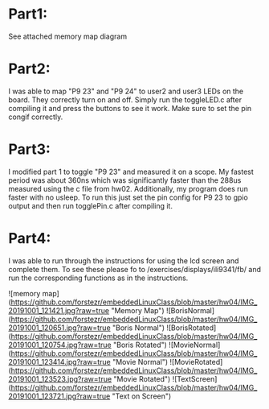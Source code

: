 Part1:
================================
See attached memory map diagram

Part2:
================================
I was able to map "P9 23" and "P9 24" to user2 and user3 LEDs on the board. They correctly turn on and off.
Simply run the toggleLED.c after compiling it and press the buttons to see it work. Make sure to set the pin congif correctly.

Part3:
================================
I modified part 1 to toggle "P9 23" and measured it on a scope.
My fastest period was about 360ns which was significantly faster than the 288us measured using the c file from hw02.
Additionally, my program does run faster with no usleep.
To run this just set the pin config for P9 23 to gpio output and then run togglePin.c after compiling it.

Part4:
================================
I was able to run through the instructions for using the lcd screen and complete them.
To see these please fo to /exercises/displays/ili9341/fb/ and run the corresponding functions as in the instructions.

![memory map] (https://github.com/forstezr/embeddedLinuxClass/blob/master/hw04/IMG_20191001_121421.jpg?raw=true "Memory Map")
![BorisNormal] (https://github.com/forstezr/embeddedLinuxClass/blob/master/hw04/IMG_20191001_120651.jpg?raw=true "Boris Normal")
![BorisRotated] (https://github.com/forstezr/embeddedLinuxClass/blob/master/hw04/IMG_20191001_120754.jpg?raw=true "Boris Rotated")
![MovieNormal] (https://github.com/forstezr/embeddedLinuxClass/blob/master/hw04/IMG_20191001_123414.jpg?raw=true "Movie Normal")
![MovieRotated] (https://github.com/forstezr/embeddedLinuxClass/blob/master/hw04/IMG_20191001_123523.jpg?raw=true "Movie Rotated")
![TextScreen]   (https://github.com/forstezr/embeddedLinuxClass/blob/master/hw04/IMG_20191001_123721.jpg?raw=true "Text on Screen")
